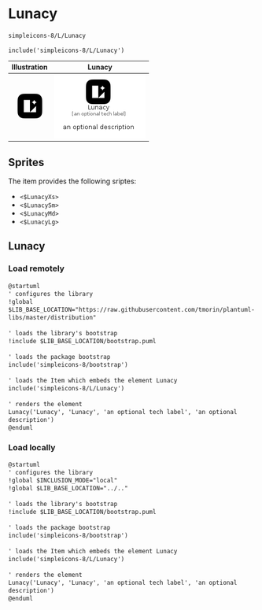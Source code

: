 # Lunacy


```text
simpleicons-8/L/Lunacy
```

```text
include('simpleicons-8/L/Lunacy')
```



| Illustration | Lunacy |
| :---: | :---: |
| ![illustration for Illustration](../../simpleicons-8/L/Lunacy.png) | ![illustration for Lunacy](../../simpleicons-8/L/Lunacy.Local.png) |



## Sprites
The item provides the following sriptes:

- `<$LunacyXs>`
- `<$LunacySm>`
- `<$LunacyMd>`
- `<$LunacyLg>`





## Lunacy

### Load remotely
```plantuml
@startuml
' configures the library
!global $LIB_BASE_LOCATION="https://raw.githubusercontent.com/tmorin/plantuml-libs/master/distribution"

' loads the library's bootstrap
!include $LIB_BASE_LOCATION/bootstrap.puml

' loads the package bootstrap
include('simpleicons-8/bootstrap')

' loads the Item which embeds the element Lunacy
include('simpleicons-8/L/Lunacy')

' renders the element
Lunacy('Lunacy', 'Lunacy', 'an optional tech label', 'an optional description')
@enduml
```

### Load locally
```plantuml
@startuml
' configures the library
!global $INCLUSION_MODE="local"
!global $LIB_BASE_LOCATION="../.."

' loads the library's bootstrap
!include $LIB_BASE_LOCATION/bootstrap.puml

' loads the package bootstrap
include('simpleicons-8/bootstrap')

' loads the Item which embeds the element Lunacy
include('simpleicons-8/L/Lunacy')

' renders the element
Lunacy('Lunacy', 'Lunacy', 'an optional tech label', 'an optional description')
@enduml
```

